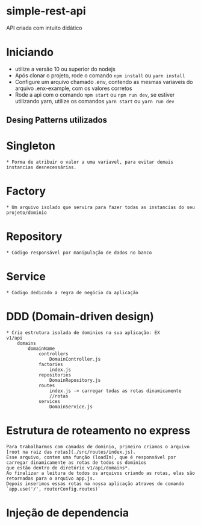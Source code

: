 # simple-rest-api
API criada com intuito didático

# Iniciando
* utilize a versão 10 ou superior do nodejs
* Após clonar o projeto, rode o comando `npm install` ou `yarn install`
* Configure um arquivo chamado .env, contendo as mesmas variaveis do arquivo .enx-example, com os valores corretos
* Rode a api com o comando `npm start` ou `npm run dev`, se estiver utilizando yarn, utilize os comandos `yarn start` ou `yarn run dev`

## Desing Patterns utilizados
# Singleton
    * Forma de atribuir o valor a uma variavel, para evitar demais instancias desnecessárias. 
# Factory
    * Um arquivo isolado que servira para fazer todas as instancias do seu projeto/dominio
# Repository
    * Código responsável por manipulação de dados no banco
# Service
    * Código dedicado a regra de negócio da aplicação
# DDD (Domain-driven design)
    * Cria estrutura isolada de dominios na sua aplicação: EX
    v1/api
        domains
            domainName
                controllers
                    DomainController.js
                factories
                    index.js
                repositories
                    DomainRepository.js
                routes
                    index.js -> carregar todas as rotas dinamicamente
                    //rotas
                services
                    DomainService.js


# Estrutura de roteamento no express
    Para trabalharmos com camadas de dominio, primeiro criamos o arquivo [root na raiz das rotas](./src/routes/index.js).
    Esse arquivo, contem uma função (loadIn), que é responsável por carregar dinamicamente as rotas de todos os dominios
    que estão dentro do diretório v1/api/domains*. 
    Ao finalizar a leitura de todos os arquivos criando as rotas, elas são retornadas para o arquivo app.js.
    Depois inserimos essas rotas na nossa aplicação atraves do comando `app.use('/', routerConfig.routes)`
    

# Injeção de dependencia